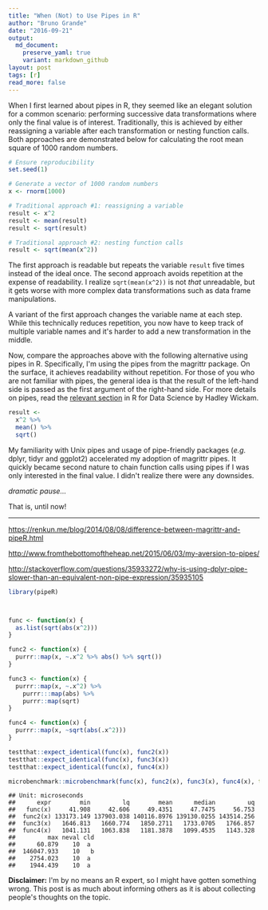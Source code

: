 ```yaml
---
title: "When (Not) to Use Pipes in R"
author: "Bruno Grande"
date: "2016-09-21"
output: 
  md_document:
    preserve_yaml: true
    variant: markdown_github
layout: post
tags: [r]
read_more: false
---
```


When I first learned about pipes in R, they seemed like an elegant solution for a common scenario: performing successive data transformations where only the final value is of interest. Traditionally, this is achieved by either reassigning a variable after each transformation or nesting function calls. Both approaches are demonstrated below for calculating the root mean square of 1000 random numbers.

``` r
# Ensure reproducibility
set.seed(1)

# Generate a vector of 1000 random numbers
x <- rnorm(1000)

# Traditional approach #1: reassigning a variable
result <- x^2
result <- mean(result)
result <- sqrt(result)

# Traditional approach #2: nesting function calls
result <- sqrt(mean(x^2))
```

The first approach is readable but repeats the variable `result` five times instead of the ideal once. The second approach avoids repetition at the expense of readability. I realize `sqrt(mean(x^2))` is not *that* unreadable, but it gets worse with more complex data transformations such as data frame manipulations.

A variant of the first approach changes the variable name at each step. While this technically reduces repetition, you now have to keep track of multiple variable names and it's harder to add a new transformation in the middle.

Now, compare the approaches above with the following alternative using pipes in R. Specifically, I'm using the pipes from the magrittr package. On the surface, it achieves readability without repetition. For those of you who are not familiar with pipes, the general idea is that the result of the left-hand side is passed as the first argument of the right-hand side. For more details on pipes, read the [relevant section](http://r4ds.had.co.nz/pipes.html) in R for Data Science by Hadley Wickam.

``` r
result <-
  x^2 %>%
  mean() %>%
  sqrt()
```

My familiarity with Unix pipes and usage of pipe-friendly packages (*e.g.* dplyr, tidyr and ggplot2) accelerated my adoption of magrittr pipes. It quickly became second nature to chain function calls using pipes if I was only interested in the final value. I didn't realize there were any downsides.

*dramatic pause...*

That is, until now!

------------------------------------------------------------------------

<https://renkun.me/blog/2014/08/08/difference-between-magrittr-and-pipeR.html>

<http://www.fromthebottomoftheheap.net/2015/06/03/my-aversion-to-pipes/>

<http://stackoverflow.com/questions/35933272/why-is-using-dplyr-pipe-slower-than-an-equivalent-non-pipe-expression/35935105>

``` r
library(pipeR)



func <- function(x) {
  as.list(sqrt(abs(x^2)))
}

func2 <- function(x) {
  purrr::map(x, ~.x^2 %>% abs() %>% sqrt())
}

func3 <- function(x) {
  purrr::map(x, ~.x^2) %>% 
    purrr:::map(abs) %>% 
    purrr::map(sqrt)
}

func4 <- function(x) {
  purrr::map(x, ~sqrt(abs(.x^2)))
}

testthat::expect_identical(func(x), func2(x))
testthat::expect_identical(func(x), func3(x))
testthat::expect_identical(func(x), func4(x))

microbenchmark::microbenchmark(func(x), func2(x), func3(x), func4(x), times = 10)
```

    ## Unit: microseconds
    ##      expr        min         lq        mean      median         uq
    ##   func(x)     41.908     42.606     49.4351     47.7475     56.753
    ##  func2(x) 133173.149 137903.038 140116.8976 139130.0255 143514.256
    ##  func3(x)   1646.813   1660.774   1850.2711   1733.0705   1766.857
    ##  func4(x)   1041.131   1063.838   1181.3878   1099.4535   1143.328
    ##         max neval cld
    ##      60.879    10  a 
    ##  146047.933    10   b
    ##    2754.023    10  a 
    ##    1944.439    10  a

**Disclaimer:** I'm by no means an R expert, so I might have gotten something wrong. This post is as much about informing others as it is about collecting people's thoughts on the topic.
